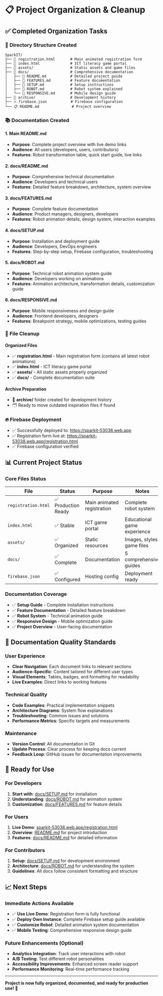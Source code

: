 # 📋 Project Organization & Cleanup

## ✅ Completed Organization Tasks

### 📂 **Directory Structure Created**
```
SparkIT/
├── 🤖 registration.html       # Main animated registration form
├── 📄 index.html              # ICT literacy game portal
├── 📂 assets/                 # Static assets and game files
├── 📂 docs/                   # Comprehensive documentation
│   ├── 📖 README.md           # Detailed project guide
│   ├── 🎯 FEATURES.md         # Feature documentation  
│   ├── 🔧 SETUP.md            # Setup instructions
│   ├── 🤖 ROBOT.md            # Robot system explained
│   └── 📱 RESPONSIVE.md       # Mobile design guide
├── 📂 archive/                # Development history
├── 🔥 firebase.json           # Firebase configuration
└── 📋 README.md               # Project overview
```

### 📚 **Documentation Created**

#### **1. Main README.md** 
- **Purpose**: Complete project overview with live demo links
- **Audience**: All users (developers, users, contributors)
- **Features**: Robot transformation table, quick start guide, live links

#### **2. docs/README.md**
- **Purpose**: Comprehensive technical documentation
- **Audience**: Developers and technical users
- **Features**: Detailed feature breakdown, architecture, system overview

#### **3. docs/FEATURES.md**
- **Purpose**: Complete feature documentation
- **Audience**: Product managers, designers, developers
- **Features**: Robot animation details, design system, interaction examples

#### **4. docs/SETUP.md**
- **Purpose**: Installation and deployment guide
- **Audience**: Developers, DevOps engineers
- **Features**: Step-by-step setup, Firebase configuration, troubleshooting

#### **5. docs/ROBOT.md**
- **Purpose**: Technical robot animation system guide
- **Audience**: Developers working on animations
- **Features**: Animation architecture, transformation details, customization guide

#### **6. docs/RESPONSIVE.md**
- **Purpose**: Mobile responsiveness and design guide
- **Audience**: Frontend developers, designers
- **Features**: Breakpoint strategy, mobile optimizations, testing guides

### 🧹 **File Cleanup**

#### **Organized Files**
- ✅ **registration.html** - Main registration form (contains all latest robot animations)
- ✅ **index.html** - ICT literacy game portal
- ✅ **assets/** - All static assets properly organized
- ✅ **docs/** - Complete documentation suite

#### **Archive Preparation**
- 📁 **archive/** folder created for development history
- 🗂️ Ready to move outdated inspiration files if found

### 🔥 **Firebase Deployment**
- ✅ Successfully deployed to: https://sparkit-53038.web.app
- ✅ Registration form live at: https://sparkit-53038.web.app/registration.html
- ✅ Firebase configuration verified

## 📊 Current Project Status

### **Core Files Status**
| File | Status | Purpose | Notes |
|------|--------|---------|-------|
| `registration.html` | ✅ Production Ready | Main animated registration | Complete robot system |
| `index.html` | ✅ Stable | ICT game portal | Educational game experience |
| `assets/` | ✅ Organized | Static resources | Images, styles, game files |
| `docs/` | ✅ Complete | Documentation | 5 comprehensive guides |
| `firebase.json` | ✅ Configured | Hosting config | Deployment ready |

### **Documentation Coverage**
- ✅ **Setup Guide** - Complete installation instructions
- ✅ **Feature Documentation** - Detailed feature breakdown
- ✅ **Robot System** - Technical animation guide
- ✅ **Responsive Design** - Mobile optimization guide
- ✅ **Project Overview** - User-facing documentation

## 🎯 Documentation Quality Standards

### **User Experience**
- **Clear Navigation**: Each document links to relevant sections
- **Audience-Specific**: Content tailored for different user types
- **Visual Elements**: Tables, badges, and formatting for readability
- **Live Examples**: Direct links to working features

### **Technical Quality**
- **Code Examples**: Practical implementation snippets
- **Architecture Diagrams**: System flow explanations
- **Troubleshooting**: Common issues and solutions
- **Performance Metrics**: Specific targets and measurements

### **Maintenance**
- **Version Control**: All documentation in Git
- **Update Process**: Clear process for keeping docs current
- **Feedback Loop**: GitHub issues for documentation improvements

## 🚀 Ready for Use

### **For Developers**
1. **Start with**: [docs/SETUP.md](docs/SETUP.md) for installation
2. **Understanding**: [docs/ROBOT.md](docs/ROBOT.md) for animation system
3. **Customization**: [docs/FEATURES.md](docs/FEATURES.md) for feature details

### **For Users**
1. **Live Demo**: [sparkit-53038.web.app/registration.html](https://sparkit-53038.web.app/registration.html)
2. **Overview**: [README.md](README.md) for project introduction
3. **Features**: [docs/README.md](docs/README.md) for detailed information

### **For Contributors**
1. **Setup**: [docs/SETUP.md](docs/SETUP.md) for development environment
2. **Architecture**: [docs/ROBOT.md](docs/ROBOT.md) for understanding the system
3. **Guidelines**: All docs follow consistent formatting and structure

## 📈 Next Steps

### **Immediate Actions Available**
- ✅ **Use Live Demo**: Registration form is fully functional
- ✅ **Deploy Own Instance**: Complete Firebase setup guide available
- ✅ **Customize Robot**: Detailed animation system documentation
- ✅ **Mobile Testing**: Comprehensive responsive design guide

### **Future Enhancements** (Optional)
- **Analytics Integration**: Track user interactions with robot
- **A/B Testing**: Test different robot personalities
- **Accessibility Improvements**: Enhanced screen reader support
- **Performance Monitoring**: Real-time performance tracking

---

**Project is now fully organized, documented, and ready for production use! 🎉**
